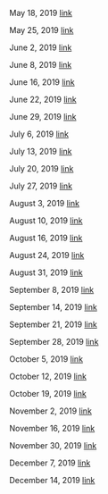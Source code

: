 May 18, 2019 [link](https://youtu.be/IBU3qPMljdg)   

May 25, 2019 [link](https://youtu.be/t53X7weWpkw)   

June 2, 2019 [link](https://youtu.be/coiiRfETsJM)

June 8, 2019 [link](https://youtu.be/IN2ECkd2x8U)   

June 16, 2019 [link](https://youtu.be/ahmSgnrvx7w)   

June 22, 2019 [link](https://youtu.be/juCubhSF-b4)    

June 29, 2019 [link](https://youtu.be/JkOKTSROvww)    

July 6, 2019 [link](https://youtu.be/oB8HC46GFh4)    

July 13, 2019 [link](https://youtu.be/lPwONsz0P0s)     

July 20, 2019 [link](https://youtu.be/ROPGRoHS-cA)     

July 27, 2019 [link](https://youtu.be/HzLxZSX8_Z0)     

August 3, 2019 [link](https://youtu.be/bHSZ2zowTjs)     

August 10, 2019 [link](https://youtu.be/KdaxSGAnIVw)     

August 16, 2019 [link](https://youtu.be/nMpzB793imE)     

August 24, 2019 [link](https://youtu.be/ZXO1LaI5M0A)    

August 31, 2019 [link](https://youtu.be/DKonPIHnyvI)     

September 8, 2019 [link](https://youtu.be/NZ-j9sTKnNY)     

September 14, 2019 [link](https://youtu.be/JaFDEHCfLMQ)    

September 21, 2019 [link](https://youtu.be/MuwksnjmQC8)    

September 28, 2019 [link](https://youtu.be/WDOEBanVYFo)    

October 5, 2019 [link](https://youtu.be/7UcgCKjYcAA)     

October 12, 2019 [link](https://youtu.be/LtZ69uGGJsI)    

October 19, 2019 [link](https://youtu.be/CqPejiWhwlQ)    

November 2, 2019 [link](https://youtu.be/LDazdxJJVvc)     

November 16, 2019 [link](https://youtu.be/-Y6uFp1xZfk)    

November 30, 2019 [link](https://youtu.be/gIooJMGYFpg)    

December 7, 2019 [link](https://youtu.be/8OQotzkbSPg)    

December 14, 2019 [link](https://youtu.be/-mTxvKVvhkQ)    
